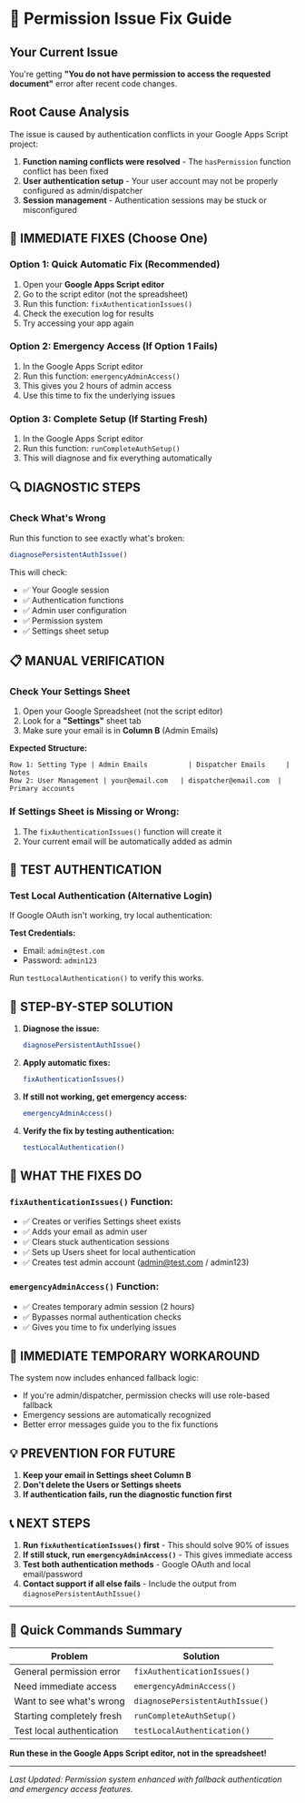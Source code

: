 # 🔧 Permission Issue Fix Guide

## Your Current Issue
You're getting **"You do not have permission to access the requested document"** error after recent code changes.

## Root Cause Analysis
The issue is caused by authentication conflicts in your Google Apps Script project:

1. **Function naming conflicts were resolved** - The `hasPermission` function conflict has been fixed
2. **User authentication setup** - Your user account may not be properly configured as admin/dispatcher
3. **Session management** - Authentication sessions may be stuck or misconfigured

## 🚨 IMMEDIATE FIXES (Choose One)

### Option 1: Quick Automatic Fix (Recommended)
1. Open your **Google Apps Script editor**
2. Go to the script editor (not the spreadsheet)
3. Run this function: `fixAuthenticationIssues()`
4. Check the execution log for results
5. Try accessing your app again

### Option 2: Emergency Access (If Option 1 Fails)
1. In the Google Apps Script editor
2. Run this function: `emergencyAdminAccess()`
3. This gives you 2 hours of admin access
4. Use this time to fix the underlying issues

### Option 3: Complete Setup (If Starting Fresh)
1. In the Google Apps Script editor
2. Run this function: `runCompleteAuthSetup()`
3. This will diagnose and fix everything automatically

## 🔍 DIAGNOSTIC STEPS

### Check What's Wrong
Run this function to see exactly what's broken:
```javascript
diagnosePersistentAuthIssue()
```

This will check:
- ✅ Your Google session
- ✅ Authentication functions
- ✅ Admin user configuration
- ✅ Permission system
- ✅ Settings sheet setup

## 📋 MANUAL VERIFICATION

### Check Your Settings Sheet
1. Open your Google Spreadsheet (not the script editor)
2. Look for a **"Settings"** sheet tab
3. Make sure your email is in **Column B** (Admin Emails)

**Expected Structure:**
```
Row 1: Setting Type | Admin Emails          | Dispatcher Emails     | Notes
Row 2: User Management | your@email.com   | dispatcher@email.com  | Primary accounts
```

### If Settings Sheet is Missing or Wrong:
1. The `fixAuthenticationIssues()` function will create it
2. Your current email will be automatically added as admin

## 🧪 TEST AUTHENTICATION

### Test Local Authentication (Alternative Login)
If Google OAuth isn't working, try local authentication:

**Test Credentials:**
- Email: `admin@test.com`
- Password: `admin123`

Run `testLocalAuthentication()` to verify this works.

## 🎯 STEP-BY-STEP SOLUTION

1. **Diagnose the issue:**
   ```javascript
   diagnosePersistentAuthIssue()
   ```

2. **Apply automatic fixes:**
   ```javascript
   fixAuthenticationIssues()
   ```

3. **If still not working, get emergency access:**
   ```javascript
   emergencyAdminAccess()
   ```

4. **Verify the fix by testing authentication:**
   ```javascript
   testLocalAuthentication()
   ```

## 📝 WHAT THE FIXES DO

### `fixAuthenticationIssues()` Function:
- ✅ Creates or verifies Settings sheet exists
- ✅ Adds your email as admin user
- ✅ Clears stuck authentication sessions
- ✅ Sets up Users sheet for local authentication
- ✅ Creates test admin account (admin@test.com / admin123)

### `emergencyAdminAccess()` Function:
- ✅ Creates temporary admin session (2 hours)
- ✅ Bypasses normal authentication checks
- ✅ Gives you time to fix underlying issues

## 🚨 IMMEDIATE TEMPORARY WORKAROUND

The system now includes enhanced fallback logic:
- If you're admin/dispatcher, permission checks will use role-based fallback
- Emergency sessions are automatically recognized
- Better error messages guide you to the fix functions

## 💡 PREVENTION FOR FUTURE

1. **Keep your email in Settings sheet Column B**
2. **Don't delete the Users or Settings sheets**
3. **If authentication fails, run the diagnostic function first**

## 📞 NEXT STEPS

1. **Run `fixAuthenticationIssues()` first** - This should solve 90% of issues
2. **If still stuck, run `emergencyAdminAccess()`** - This gives immediate access
3. **Test both authentication methods** - Google OAuth and local email/password
4. **Contact support if all else fails** - Include the output from `diagnosePersistentAuthIssue()`

---

## 🔧 Quick Commands Summary

| Problem | Solution |
|---------|----------|
| General permission error | `fixAuthenticationIssues()` |
| Need immediate access | `emergencyAdminAccess()` |
| Want to see what's wrong | `diagnosePersistentAuthIssue()` |
| Starting completely fresh | `runCompleteAuthSetup()` |
| Test local authentication | `testLocalAuthentication()` |

**Run these in the Google Apps Script editor, not in the spreadsheet!**

---

*Last Updated: Permission system enhanced with fallback authentication and emergency access features.*